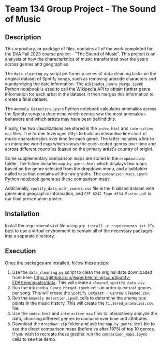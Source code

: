 # Team 134 Group Project - The Sound of Music

## Description
This repository, or package of files, contains all of the work completed for the DVA Fall 2023 course project - "The Sound of Music". This project is an analysis of how the characteristics of music transformed over the years across genres and geographies.

The `data_cleaning.py` script performs a series of data cleaning tasks on the original dataset of Spotify songs, such as removing unicode characters and standardizing the date information. The `Wikipedia_Genre_Merge.ipynb` Python notebook is used to call the Wikipedia API to obtain further genre information for each artist in the dataset. It then merges this information to create a final dataset. 

The `Anomaly Detection.ipynb` Python notebook calculates anomalies across the Spotify songs to determine which genres saw the most anomalous behaviors and which artists may have been behind this.

Finally, the two visualizations are stored in the `index.html` and `interactive map` files. The former leverages D3.js to build an interactive line chart of music characteristics over time for each genre. The latter includes a link to an interative world map which shows the color-coded genres over time and across different countries (based on the primary artist's country of origin).

Some supplementary comparison maps are stored in the `dropdown.zip` folder. The folder includes `map_by_genre.html` which displays two maps based on the genre selected from the dropdown menu, and a subfolder called `maps` that contains all the raw graphs. The `comparison_maps.ipynb` Python notebook generates these comparison maps.

Additionally, `spotify_data_with_coords.csv` file is the finalized dataset with genre and geographic information, and `CSE 6242 Team #134 Poster.pdf` is our final presentation poster.

## Installation
Install the requirements.txt file using `pip install -r requirements.txt`. It's best to use a virtual environment to contain all of the necessary packages into a separate directory.

## Execution
Once the packages are installed, follow these steps:

1. Use the `data_cleaning.py` script to clean the original data downloaded from here: https://github.com/jesperhemmingsson/Spotify-EDA/tree/master/data. This will create a `cleaned_spotify_data.csv`.
2. Run the `Wikipedia_Genre_Merged.ipynb` cells in order to extract genres per song. This will create the `Spotify Dataset - Genres Cleaned.csv`.
3. Run the `Anomaly Detection.ipynb` cells to determine the anomalous points in the music history. This will create the `filtered_anomalies.csv` file.
4. Use the `index.html` and `interactive map` files to interactively analyze the data, choosing different genres to compare over time and attributes.
5. Download the `dropdown.zip` folder and use the `map_by_genre.html` file to see the direct comparison maps (before vs after 1975) of top 10 genres. If you wish to recreate these graphs, run the `comparison_maps.ipynb` cells to see the demo.
